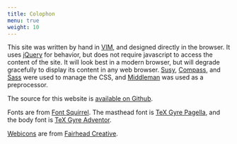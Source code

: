 ```yaml
---
title: Colophon
menu: true
weight: 10
---
```

This site was written by hand in [VIM][vim], and designed directly in the
browser. It uses [jQuery][jquery] for behavior, but does not require javascript
to access the content of the site. It will look best in a modern browser, but
will degrade gracefully to display its content in any web browser.
[Susy][susy], [Compass][compass], and [Sass][sass] were used to manage the CSS,
and [Middleman][middleman] was used as a preprocessor.

The source for this website is [available on Github][source].

Fonts are from [Font Squirrel][fontsquirrel]. The masthead font is [TeX Gyre
Pagella][fs-pagella], and the body font is [TeX Gyre Adventor][fs-adventor].

[Webicons][webicons] are from [Fairhead Creative][fairheadcreative].

[compass]: http://compass-style.org
[fairheadcreative]: http://fairheadcreative.com
[fontsquirrel]: http://www.fontsquirrel.com "Font Squirrel"
[fs-adventor]: http://www.fontsquirrel.com/fonts/TeX-Gyre-Adventor "Font Squirrel: TeX Gyre Adventor"
[fs-pagella]: http://www.fontsquirrel.com/fonts/TeX-Gyre-Pagella "Font Squirrel: TeX Gyre Pagella"
[jquery]: http://jquery.com
[middleman]: http://middlemanapp.com
[sass]: http://sass-lang.com
[source]: https://github.com/bloy/mike.bloy.org
[susy]: http://susy.oddbird.net
[vim]: http://www.vim.org
[webicons]: https://github.com/adamfairhead/webicons
